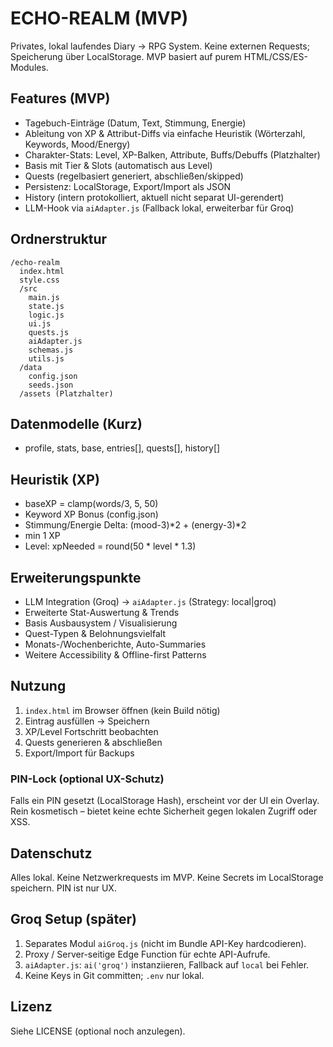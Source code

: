 # ECHO-REALM (MVP)

Privates, lokal laufendes Diary → RPG System. Keine externen Requests; Speicherung über LocalStorage. MVP basiert auf purem HTML/CSS/ES-Modules.

## Features (MVP)
- Tagebuch-Einträge (Datum, Text, Stimmung, Energie)
- Ableitung von XP & Attribut-Diffs via einfache Heuristik (Wörterzahl, Keywords, Mood/Energy)
- Charakter-Stats: Level, XP-Balken, Attribute, Buffs/Debuffs (Platzhalter)
- Basis mit Tier & Slots (automatisch aus Level)
- Quests (regelbasiert generiert, abschließen/skipped)
- Persistenz: LocalStorage, Export/Import als JSON
- History (intern protokolliert, aktuell nicht separat UI-gerendert)
- LLM-Hook via `aiAdapter.js` (Fallback lokal, erweiterbar für Groq)

## Ordnerstruktur
```
/echo-realm
  index.html
  style.css
  /src
    main.js
    state.js
    logic.js
    ui.js
    quests.js
    aiAdapter.js
    schemas.js
    utils.js
  /data
    config.json
    seeds.json
  /assets (Platzhalter)
```

## Datenmodelle (Kurz)
- profile, stats, base, entries[], quests[], history[]

## Heuristik (XP)
- baseXP = clamp(words/3, 5, 50)
- Keyword XP Bonus (config.json)
- Stimmung/Energie Delta: (mood-3)*2 + (energy-3)*2
- min 1 XP
- Level: xpNeeded = round(50 * level * 1.3)

## Erweiterungspunkte
- LLM Integration (Groq) → `aiAdapter.js` (Strategy: local|groq)
- Erweiterte Stat-Auswertung & Trends
- Basis Ausbausystem / Visualisierung
- Quest-Typen & Belohnungsvielfalt
- Monats-/Wochenberichte, Auto-Summaries
- Weitere Accessibility & Offline-first Patterns

## Nutzung
1. `index.html` im Browser öffnen (kein Build nötig)
2. Eintrag ausfüllen → Speichern
3. XP/Level Fortschritt beobachten
4. Quests generieren & abschließen
5. Export/Import für Backups

### PIN-Lock (optional UX-Schutz)
Falls ein PIN gesetzt (LocalStorage Hash), erscheint vor der UI ein Overlay. Rein kosmetisch – bietet keine echte Sicherheit gegen lokalen Zugriff oder XSS.

## Datenschutz
Alles lokal. Keine Netzwerkrequests im MVP. Keine Secrets im LocalStorage speichern. PIN ist nur UX.

## Groq Setup (später)
1. Separates Modul `aiGroq.js` (nicht im Bundle API-Key hardcodieren).
2. Proxy / Server-seitige Edge Function für echte API-Aufrufe.
3. `aiAdapter.js`: `ai('groq')` instanziieren, Fallback auf `local` bei Fehler.
4. Keine Keys in Git committen; `.env` nur lokal.

## Lizenz
Siehe LICENSE (optional noch anzulegen).
